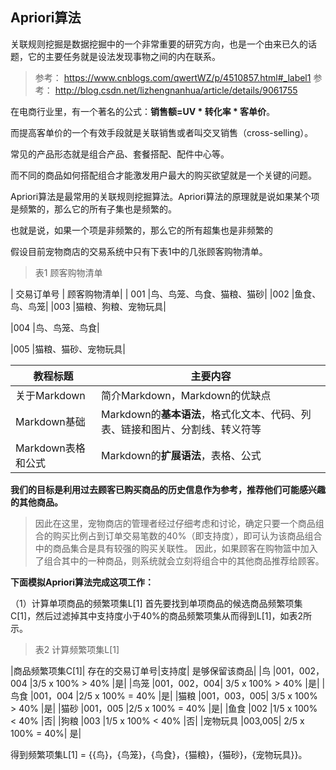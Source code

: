 ## Apriori算法


关联规则挖掘是数据挖掘中的一个非常重要的研究方向，也是一个由来已久的话题，它的主要任务就是设法发现事物之间的内在联系。

> 参考： https://www.cnblogs.com/qwertWZ/p/4510857.html#_label1
> 参考： http://blog.csdn.net/lizhengnanhua/article/details/9061755

在电商行业里，有一个著名的公式：**销售额=UV * 转化率 * 客单价**。

而提高客单价的一个有效手段就是关联销售或者叫交叉销售（cross-selling）。

常见的产品形态就是组合产品、套餐搭配、配件中心等。

而不同的商品如何搭配组合才能激发用户最大的购买欲望就是一个关键的问题。

Apriori算法是最常用的关联规则挖掘算法。Apriori算法的原理就是说如果某个项是频繁的，那么它的所有子集也是频繁的。

也就是说，如果一个项是非频繁的，那么它的所有超集也是非频繁的


假设目前宠物商店的交易系统中只有下表1中的几张顾客购物清单。

> 表1 顾客购物清单

| 交易订单号           | 顾客购物清单|
| 001                |鸟、鸟笼、鸟食、猫粮、猫砂|
|002                |鱼食、鸟、鸟笼|
|003	            |猫粮、狗粮、宠物玩具|

|004	            |鸟、鸟笼、鸟食|

|005	            |猫粮、猫砂、宠物玩具|

教程标题| 主要内容
-------|----------
关于Markdown | 简介Markdown，Markdown的优缺点
Markdown基础 | Markdown的**基本语法**，格式化文本、代码、列表、链接和图片、分割线、转义符等
Markdown表格和公式 | Markdown的**扩展语法**，表格、公式

**我们的目标是利用过去顾客已购买商品的历史信息作为参考，推荐他们可能感兴趣的其他商品。**

> 因此在这里，宠物商店的管理者经过仔细考虑和讨论，确定只要一个商品组合的购买比例占到订单交易笔数的40%（即支持度），即可认为该商品组合中的商品集合是具有较强的购买关联性。
> 因此，如果顾客在购物篮中加入了组合其中的一种商品，则系统就会立刻将组合中的其他商品推荐给顾客。

**下面模拟Apriori算法完成这项工作：**

（1）计算单项商品的频繁项集L[1] 
    首先要找到单项商品的候选商品频繁项集C[1]，然后过滤掉其中支持度小于40%的商品频繁项集从而得到L[1]，如表2所示。 

> 表2 计算频繁项集L[1]

|商品频繁项集C[1]|	存在的交易订单号|支持度|	是够保留该商品|
|鸟	|001，002，004	|3/5 x 100% > 40%	|是|
|鸟笼	|001，002，004|	3/5 x 100% > 40%	|是|
|鸟食	|001，004	|2/5 x 100% = 40%	|是|
|猫粮	|001，003，005|	3/5 x 100% > 40%	|是|
|猫砂	|001，005	|2/5 x 100% = 40%	|是|
|鱼食	|002	|1/5 x 100% < 40%	|否|
|狗粮	|003	|1/5 x 100% < 40%	|否|
|宠物玩具	|003,005|	2/5 x 100% = 40%|	是|

得到频繁项集L[1] = {{鸟}，{鸟笼}，{鸟食}，{猫粮}，{猫砂}，{宠物玩具}}。

```